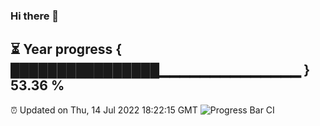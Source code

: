 ### Hi there 👋
⏳ Year progress { ████████████████▁▁▁▁▁▁▁▁▁▁▁▁▁▁ } 53.36 %
---
⏰ Updated on Thu, 14 Jul 2022 18:22:15 GMT
![Progress Bar CI](https://github.com/liununu/liununu/workflows/Progress%20Bar%20CI/badge.svg)
